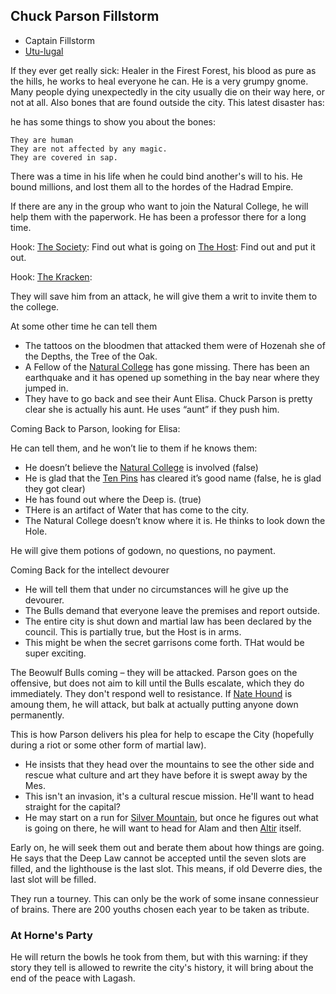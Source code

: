 ## Chuck Parson Fillstorm
+ Captain Fillstorm
+ [Utu-lugal](/p/utu-lugal.md)

If they ever get really sick: Healer in the Firest Forest, his blood as pure as the hills, he works to heal everyone he can. He is a very grumpy gnome. Many people dying unexpectedly in the city usually die on their way here, or not at all. Also bones that are found outside the city. This latest disaster has:

he has some things to show you about the bones:
    
    They are human
    They are not affected by any magic.
    They are covered in sap.

There was a time in his life when he could bind another's will to his. He bound millions, and lost them all to the hordes of the Hadrad Empire.

If there are any in the group who want to join the Natural College, he will help them with the paperwork. He has been a professor there for a long time.

Hook: [The Society](/f/the_stigian_society.md): Find out what is going on
[The Host](/f/the_host.md): Find out and put it out.

Hook: [The Kracken](/p/fallstaff.md): 

They will save him from an attack, he will give them a writ to invite them to the college. 

At some other time he can tell them
 * The tattoos on the bloodmen that attacked them were of Hozenah she of the Depths, the Tree of the Oak.
 * A Fellow of the [Natural College](/f/natural_college.md) has gone missing. There has been an earthquake and it has opened up something in the bay near where they jumped in. 
 * They have to go back and see their Aunt Elisa. Chuck Parson is pretty clear she is actually his aunt. He uses “aunt” if they push him.

Coming Back to Parson, looking for Elisa:

He can tell them, and he won’t lie to them if he knows them:
 * He doesn’t believe the [Natural College](/f/natural_college.md) is involved (false)
 * He is glad that the [Ten Pins](/l/ten_pins.md) has cleared it’s good name (false, he is glad they got clear)
 * He has found out where the Deep is. (true)
 * THere is an artifact of Water that has come to the city.
 * The Natural College doesn’t know where it is. He thinks to look down the Hole. 

He will give them potions of godown, no questions, no payment.

Coming Back for the intellect devourer
 * He will tell them that under no circumstances will he give up the devourer. 
 * The Bulls demand that everyone leave the premises and report outside. 
 * The entire city is shut down and martial law has been declared by the council. This is partially true, but the Host is in arms. 
 * This might be when the secret garrisons come forth. THat would be super exciting.

The Beowulf Bulls coming – they will be attacked. Parson goes on the offensive, but does not aim to kill until the Bulls escalate, which they do immediately. They don't respond well to resistance. If [Nate Hound](/p/nate.md) is amoung them, he will attack, but balk at actually putting anyone down permanently.

This is how Parson delivers his plea for help to escape the City (hopefully during a riot or some other form of martial law).
 * He insists that they head over the mountains to see the other side and rescue what culture and art they have before it is swept away by the Mes. 
 * This isn't an invasion, it's a cultural rescue mission. He'll want to head straight for the capital?
 * He may start on a run for [Silver Mountain](/l/the_silver_mountain.md), but once he figures out what is going on there, he will want to head for Alam and then [Altir](/f/the_empire.md#altir) itself.

 Early on, he will seek them out and berate them about how things are going. He says that the Deep Law cannot be accepted until the seven slots are filled, and the lighthouse is the last slot. This means, if old Deverre dies, the last slot will be filled.

 They run a tourney. This can only be the work of some insane connessieur of brains. There are 200 youths chosen each year to be taken as tribute.

 ### At Horne's Party
 He will return the bowls he took from them, but with this warning: if they story they tell is allowed to rewrite the city's history, it will bring about the end of the peace with Lagash.

 
